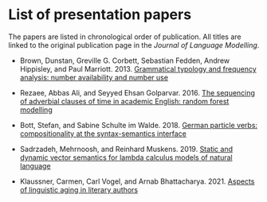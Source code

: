 # List of presentation papers

The papers are listed in chronological order of publication. All titles
are linked to the original publication page in the _Journal of Language
Modelling_.


- Brown, Dunstan, Greville G. Corbett, Sebastian Fedden, Andrew Hippisley, and Paul Marriott. 2013.
[Grammatical typology and frequency analysis: number availability
and number use](https://jlm.ipipan.waw.pl/index.php/JLM/article/view/69)


- Rezaee, Abbas Ali, and Seyyed Ehsan Golparvar. 2016.
[The sequencing of adverbial clauses of time in academic English: random forest modelling](https://jlm.ipipan.waw.pl/index.php/JLM/article/view/131)


- Bott, Stefan, and Sabine Schulte im Walde. 2018. 
[German particle verbs: compositionality at the syntax-semantics interface](https://jlm.ipipan.waw.pl/index.php/JLM/article/view/138)


- Sadrzadeh, Mehrnoosh, and Reinhard Muskens. 2019. 
[Static and dynamic vector semantics for lambda calculus models of
natural language](https://jlm.ipipan.waw.pl/index.php/JLM/article/view/228)


- Klaussner, Carmen, Carl Vogel, and Arnab Bhattacharya. 2021. 
[Aspects of linguistic aging in literary authors](https://jlm.ipipan.waw.pl/index.php/JLM/article/view/270)